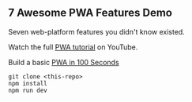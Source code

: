 ## 7 Awesome PWA Features Demo

Seven web-platform features you didn't know existed. 

Watch the full [PWA tutorial](https://fireship.io/lessons/pwa-top-features/) on YouTube. 

Build a basic [PWA in 100 Seconds](https://youtu.be/sFsRylCQblw)

```
git clone <this-repo>
npm install
npm run dev
```
